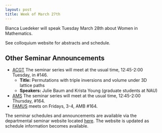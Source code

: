 ```yaml
---
layout: post
title: Week of March 27th
---
```

Bianca Luedeker will speak Tuesday March 28th about Women in Mathematics.

See colloquium website for abstracts and schedule.

## Other Seminar Announcements ##

- [ACGT](acgtFall2016) The seminar series will meet at the usual time, 12:45-2:00 Tuesday,
   in #146.
   - **Title:** Permutations with triple inversions and volume under 3D lattice paths
   - **Speakers:** Julie Baum and Krista Young (graduate students at NAU)
- [AMS](amsFall2016) The seminar series will meet at the usual time, 12:45-2:00 Thursday,
   #164.
- [FAMUS](famusFall2016) meets on Fridays, 3-4, AMB #164.

The seminar schedules and announcements are available via the departmental seminar
website located [here](http://naumathstat.github.io/seminars).
The website is updated as  schedule information becomes available.
